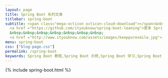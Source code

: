 ```yaml
---
layout: page
title: Spring Boot 系列文章
titlebar: spring-boot
subtitle: <span class="mega-octicon octicon-cloud-download"></span>&nbsp;&nbsp;
  <a href ="https://github.com/ityouknow/spring-boot-leaning">更多 Spring Boot 2.0 精选课程 ， <font color="#EB9439">点我</font>查看！</a><br/>
  &nbsp;&nbsp;&nbsp;&nbsp;&nbsp;&nbsp;&nbsp;
  <a href ="http://www.ityouknow.com/assets/images/keeppuresmile.jpg">关注公众号：<font color="#00FF00">一直特立独行的小狮子</font>，回复"springboot" 进群交流。</a>
menu: spring-boot
css: ["blog-page.css"]
permalink: /spring-boot
keywords: Spring Boot 教程,Spring Boot 示例,Spring Boot 学习,Spring Boot 资源,Spring Boot 2.0
---
```


{% include spring-boot.html %}
